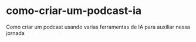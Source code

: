 # como-criar-um-podcast-ia
Como criar um podcast usando varias ferramentas de IA para auxiliar nessa jornada

